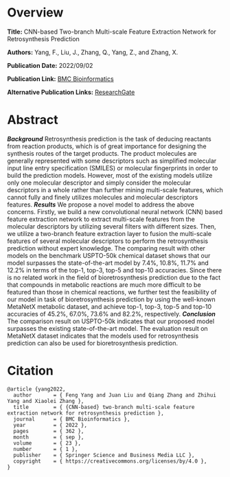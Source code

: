 # Overview
**Title:**
CNN-based Two-branch Multi-scale Feature Extraction Network for Retrosynthesis Prediction

**Authors:**
Yang, F., Liu, J., Zhang, Q., Yang, Z., and Zhang, X.

**Publication Date:**
2022/09/02

**Publication Link:**
[BMC Bioinformatics](https://bmcbioinformatics.biomedcentral.com/articles/10.1186/s12859-022-04904-7)

**Alternative Publication Links:**
[ResearchGate](https://www.researchgate.net/publication/363245099_CNN-based_two-branch_multi-scale_feature_extraction_network_for_retrosynthesis_prediction)



# Abstract
***Background*** Retrosynthesis prediction is the task of deducing reactants from reaction products, which is of great importance for designing the synthesis routes of the target products. 
The product molecules are generally represented with some descriptors such as simplified molecular input line entry specification (SMILES) or molecular fingerprints in order to build the prediction models. 
However, most of the existing models utilize only one molecular descriptor and simply consider the molecular descriptors in a whole rather than further mining multi-scale features, which cannot fully and finely utilizes molecules and molecular descriptors features.
***Results*** We propose a novel model to address the above concerns. 
Firstly, we build a new convolutional neural network (CNN) based feature extraction network to extract multi-scale features from the molecular descriptors by utilizing several filters with different sizes. 
Then, we utilize a two-branch feature extraction layer to fusion the multi-scale features of several molecular descriptors to perform the retrosynthesis prediction without expert knowledge. 
The comparing result with other models on the benchmark USPTO-50k chemical dataset shows that our model surpasses the state-of-the-art model by 7.4%, 10.8%, 11.7% and 12.2% in terms of the top-1, top-3, top-5 and top-10 accuracies. 
Since there is no related work in the field of bioretrosynthesis prediction due to the fact that compounds in metabolic reactions are much more difficult to be featured than those in chemical reactions, we further test the feasibility of our model in task of bioretrosynthesis prediction by using the well-known MetaNetX metabolic dataset, and achieve top-1, top-3, top-5 and top-10 accuracies of 45.2%, 67.0%, 73.6% and 82.2%, respectively.
***Conclusion*** The comparison result on USPTO-50k indicates that our proposed model surpasses the existing state-of-the-art model. 
The evaluation result on MetaNetX dataset indicates that the models used for retrosynthesis prediction can also be used for bioretrosynthesis prediction.


# Citation
```
@article {yang2022,
  author       = { Feng Yang and Juan Liu and Qiang Zhang and Zhihui Yang and Xiaolei Zhang },
  title        = { {CNN-based} two-branch multi-scale feature extraction network for retrosynthesis prediction },
  journal      = { BMC Bioinformatics },
  year         = { 2022 },
  pages        = { 362 },
  month        = { sep },
  volume       = { 23 },
  number       = { 1 },
  publisher    = { Springer Science and Business Media LLC },
  copyright    = { https://creativecommons.org/licenses/by/4.0 },
}
```
